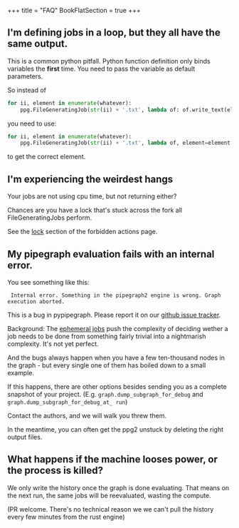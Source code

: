+++
title = "FAQ"
BookFlatSection = true
+++

## I'm defining jobs in a loop, but they all have the same output.

This is a common python pitfall. Python function definition only binds variables
the **first** time. You need to pass the variable as default parameters.

So instead of

```python
for ii, element in enumerate(whatever):
    ppg.FileGeneratingJob(str(ii) + '.txt', lambda of: of.write_text(element))
```

you need to use:
```python
for ii, element in enumerate(whatever):
    ppg.FileGeneratingJob(str(ii) + '.txt', lambda of, element=element: of.write_text(element))
```

to get the correct element.

## I'm experiencing the weirdest hangs

Your jobs are not using cpu time, but not returning either?

Chances are you have a lock that's stuck across the fork all FileGeneratingJobs perform. 

See the [lock](../concepts/forbidden/#holding-a-lock-across-forks) section of the forbidden actions page.


## My pipegraph evaluation fails with an internal error.

You see something like this:

``` Internal error. Something in the pipegraph2 engine is wrong. Graph execution aborted.```

This is a bug in pypipegraph. Please report it on our [github issue tracker](https://github.com/TyberiusPrime/pypipegraph2/issues).

Background: The [ephemeral jobs](../concepts/#job-types) push the complexity of deciding wether a job needs to be done from something fairly trivial into a nightmarish complexity. It's not yet perfect.

And the bugs always happen when you have a few ten-thousand nodes in the graph - but every single one of them has boiled down to a small example.

If this happens, there are other options besides 
sending you as a complete snapshot of your project.
(E.g. `graph.dump_subgraph_for_debug` and `graph.dump_subgraph_for_debug_at_ run`)

Contact the authors, and we will walk you threw them.

In the meantime, you can often get the ppg2 unstuck 
by deleting the right output files.


## What happens if the machine looses power, or the process is killed?

We only write the history once the graph is done evaluating.
That means on the next run, the same jobs will be reevaluated,
wasting the compute.

(PR welcome. There's no technical reason we we can't pull the history
every few minutes from the rust engine)
